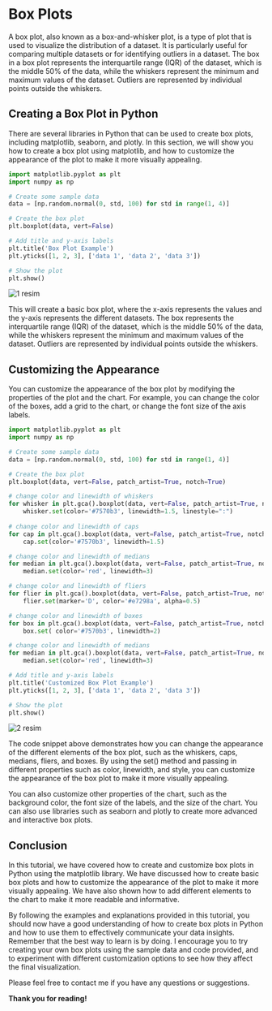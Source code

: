 # Box Plots
A box plot, also known as a box-and-whisker plot, is a type of plot that is used to visualize the distribution of a dataset. It is particularly useful for comparing multiple datasets or for identifying outliers in a dataset. The box in a box plot represents the interquartile range (IQR) of the dataset, which is the middle 50% of the data, while the whiskers represent the minimum and maximum values of the dataset. Outliers are represented by individual points outside the whiskers.

## Creating a Box Plot in Python
There are several libraries in Python that can be used to create box plots, including matplotlib, seaborn, and plotly. In this section, we will show you how to create a box plot using matplotlib, and how to customize the appearance of the plot to make it more visually appealing.


```Python
import matplotlib.pyplot as plt
import numpy as np

# Create some sample data
data = [np.random.normal(0, std, 100) for std in range(1, 4)]

# Create the box plot
plt.boxplot(data, vert=False)

# Add title and y-axis labels
plt.title('Box Plot Example')
plt.yticks([1, 2, 3], ['data 1', 'data 2', 'data 3'])

# Show the plot
plt.show()

```

![1 resim](https://user-images.githubusercontent.com/63750425/212605474-b6a9ffc5-4632-4c10-a2af-e521fa679a8f.png)


This will create a basic box plot, where the x-axis represents the values and the y-axis represents the different datasets. The box represents the interquartile range (IQR) of the dataset, which is the middle 50% of the data, while the whiskers represent the minimum and maximum values of the dataset. Outliers are represented by individual points outside the whiskers.

## Customizing the Appearance
You can customize the appearance of the box plot by modifying the properties of the plot and the chart. For example, you can change the color of the boxes, add a grid to the chart, or change the font size of the axis labels.

```Python
import matplotlib.pyplot as plt
import numpy as np

# Create some sample data
data = [np.random.normal(0, std, 100) for std in range(1, 4)]

# Create the box plot
plt.boxplot(data, vert=False, patch_artist=True, notch=True)

# change color and linewidth of whiskers
for whisker in plt.gca().boxplot(data, vert=False, patch_artist=True, notch=True)['whiskers']:
    whisker.set(color='#7570b3', linewidth=1.5, linestyle=":")
    
# change color and linewidth of caps
for cap in plt.gca().boxplot(data, vert=False, patch_artist=True, notch=True)['caps']:
    cap.set(color='#7570b3', linewidth=1.5)

# change color and linewidth of medians
for median in plt.gca().boxplot(data, vert=False, patch_artist=True, notch=True)['medians']:
    median.set(color='red', linewidth=3)

# change color and linewidth of fliers
for flier in plt.gca().boxplot(data, vert=False, patch_artist=True, notch=True)['fliers']:
    flier.set(marker='D', color='#e7298a', alpha=0.5)

# change color and linewidth of boxes
for box in plt.gca().boxplot(data, vert=False, patch_artist=True, notch=True)['boxes']:
    box.set( color='#7570b3', linewidth=2)

# change color and linewidth of medians
for median in plt.gca().boxplot(data, vert=False, patch_artist=True, notch=True)['medians']:
    median.set(color='red', linewidth=3)

# Add title and y-axis labels
plt.title('Customized Box Plot Example')
plt.yticks([1, 2, 3], ['data 1', 'data 2', 'data 3'])

# Show the plot
plt.show()
```
![2 resim](https://user-images.githubusercontent.com/63750425/212605488-1ebdfa3b-60ce-4ea3-953d-93af2891ca58.png)


The code snippet above demonstrates how you can change the appearance of the different elements of the box plot, such as the whiskers, caps, medians, fliers, and boxes. By using the set() method and passing in different properties such as color, linewidth, and style, you can customize the appearance of the box plot to make it more visually appealing.

You can also customize other properties of the chart, such as the background color, the font size of the labels, and the size of the chart. You can also use libraries such as seaborn and plotly to create more advanced and interactive box plots.

## Conclusion
In this tutorial, we have covered how to create and customize box plots in Python using the matplotlib library. We have discussed how to create basic box plots and how to customize the appearance of the plot to make it more visually appealing. We have also shown how to add different elements to the chart to make it more readable and informative.

By following the examples and explanations provided in this tutorial, you should now have a good understanding of how to create box plots in Python and how to use them to effectively communicate your data insights. Remember that the best way to learn is by doing. I encourage you to try creating your own box plots using the sample data and code provided, and to experiment with different customization options to see how they affect the final visualization.

Please feel free to contact me if you have any questions or suggestions.

**Thank you for reading!**
